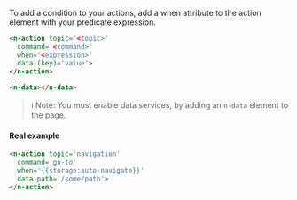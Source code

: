 To add a condition to your actions, add a when attribute to the action element with your predicate expression.

```html
<n-action topic='<topic>'
  command='<command>'
  when='<expression>'
  data-(key)='value'>
</n-action>
...
<n-data></n-data>
```

> ℹ️ Note: You must enable data services, by adding an `n-data` element to the page.


#### Real example

```html
<n-action topic='navigation'
  command='go-to'
  when='{{storage:auto-navigate}}'
  data-path='/some/path'>
</n-action>
```
